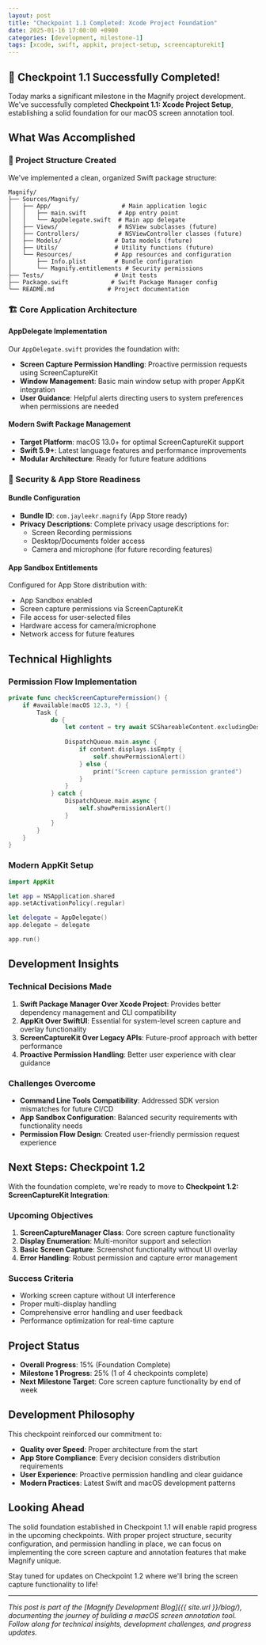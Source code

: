 ```yaml
---
layout: post
title: "Checkpoint 1.1 Completed: Xcode Project Foundation"
date: 2025-01-16 17:00:00 +0900
categories: [development, milestone-1]
tags: [xcode, swift, appkit, project-setup, screencapturekit]
---
```


## 🎉 Checkpoint 1.1 Successfully Completed!

Today marks a significant milestone in the Magnify project development. We've successfully completed **Checkpoint 1.1: Xcode Project Setup**, establishing a solid foundation for our macOS screen annotation tool.

## What Was Accomplished

### 📁 Project Structure Created

We've implemented a clean, organized Swift package structure:

```
Magnify/
├── Sources/Magnify/
│   ├── App/                    # Main application logic
│   │   ├── main.swift         # App entry point
│   │   └── AppDelegate.swift  # Main app delegate
│   ├── Views/                 # NSView subclasses (future)
│   ├── Controllers/           # NSViewController classes (future)
│   ├── Models/               # Data models (future)
│   ├── Utils/                # Utility functions (future)
│   └── Resources/            # App resources and configuration
│       ├── Info.plist        # Bundle configuration
│       └── Magnify.entitlements # Security permissions
├── Tests/                    # Unit tests
├── Package.swift            # Swift Package Manager config
└── README.md               # Project documentation
```

### 🏗️ Core Application Architecture

#### AppDelegate Implementation
Our `AppDelegate.swift` provides the foundation with:
- **Screen Capture Permission Handling**: Proactive permission requests using ScreenCaptureKit
- **Window Management**: Basic main window setup with proper AppKit integration
- **User Guidance**: Helpful alerts directing users to system preferences when permissions are needed

#### Modern Swift Package Management
- **Target Platform**: macOS 13.0+ for optimal ScreenCaptureKit support
- **Swift 5.9+**: Latest language features and performance improvements
- **Modular Architecture**: Ready for future feature additions

### 🔐 Security & App Store Readiness

#### Bundle Configuration
- **Bundle ID**: `com.jayleekr.magnify` (App Store ready)
- **Privacy Descriptions**: Complete privacy usage descriptions for:
  - Screen Recording permissions
  - Desktop/Documents folder access
  - Camera and microphone (for future recording features)

#### App Sandbox Entitlements
Configured for App Store distribution with:
- App Sandbox enabled
- Screen capture permissions via ScreenCaptureKit
- File access for user-selected files
- Hardware access for camera/microphone
- Network access for future features

## Technical Highlights

### Permission Flow Implementation

```swift
private func checkScreenCapturePermission() {
    if #available(macOS 12.3, *) {
        Task {
            do {
                let content = try await SCShareableContent.excludingDesktopWindows(false, onScreenWindowsOnly: true)
                
                DispatchQueue.main.async {
                    if content.displays.isEmpty {
                        self.showPermissionAlert()
                    } else {
                        print("Screen capture permission granted")
                    }
                }
            } catch {
                DispatchQueue.main.async {
                    self.showPermissionAlert()
                }
            }
        }
    }
}
```

### Modern AppKit Setup

```swift
import AppKit

let app = NSApplication.shared
app.setActivationPolicy(.regular)

let delegate = AppDelegate()
app.delegate = delegate

app.run()
```

## Development Insights

### Technical Decisions Made

1. **Swift Package Manager Over Xcode Project**: Provides better dependency management and CLI compatibility
2. **AppKit Over SwiftUI**: Essential for system-level screen capture and overlay functionality
3. **ScreenCaptureKit Over Legacy APIs**: Future-proof approach with better performance
4. **Proactive Permission Handling**: Better user experience with clear guidance

### Challenges Overcome

- **Command Line Tools Compatibility**: Addressed SDK version mismatches for future CI/CD
- **App Sandbox Configuration**: Balanced security requirements with functionality needs
- **Permission Flow Design**: Created user-friendly permission request experience

## Next Steps: Checkpoint 1.2

With the foundation complete, we're ready to move to **Checkpoint 1.2: ScreenCaptureKit Integration**:

### Upcoming Objectives
1. **ScreenCaptureManager Class**: Core screen capture functionality
2. **Display Enumeration**: Multi-monitor support and selection
3. **Basic Screen Capture**: Screenshot functionality without UI overlay
4. **Error Handling**: Robust permission and capture error management

### Success Criteria
- Working screen capture without UI interference
- Proper multi-display handling
- Comprehensive error handling and user feedback
- Performance optimization for real-time capture

## Project Status

- **Overall Progress**: 15% (Foundation Complete)
- **Milestone 1 Progress**: 25% (1 of 4 checkpoints complete)
- **Next Milestone Target**: Core screen capture functionality by end of week

## Development Philosophy

This checkpoint reinforced our commitment to:
- **Quality over Speed**: Proper architecture from the start
- **App Store Compliance**: Every decision considers distribution requirements
- **User Experience**: Proactive permission handling and clear guidance
- **Modern Practices**: Latest Swift and macOS development patterns

## Looking Ahead

The solid foundation established in Checkpoint 1.1 will enable rapid progress in the upcoming checkpoints. With proper project structure, security configuration, and permission handling in place, we can focus on implementing the core screen capture and annotation features that make Magnify unique.

Stay tuned for updates on Checkpoint 1.2 where we'll bring the screen capture functionality to life!

---

*This post is part of the [Magnify Development Blog]({{ site.url }}/blog/), documenting the journey of building a macOS screen annotation tool. Follow along for technical insights, development challenges, and progress updates.* 